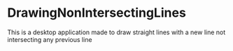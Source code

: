 # DrawingNonIntersectingLines
This is a desktop application made to draw straight lines with a new line not intersecting any previous line
